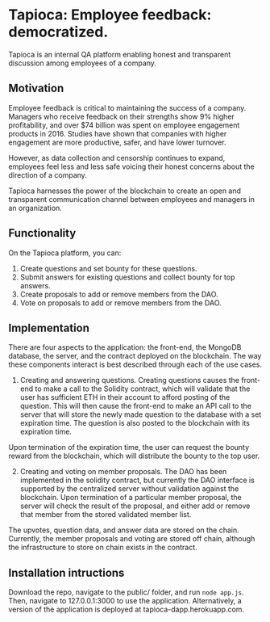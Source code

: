# Tapioca: Employee feedback: democratized.

Tapioca is an internal QA platform enabling honest and transparent discussion among employees of a company.

## Motivation
Employee feedback is critical to maintaining the success of a company. Managers who receive feedback on their strengths show 9% higher profitability, and over $74 billion was spent on employee engagement products in 2016. Studies have shown that companies with higher engagement are more productive, safer, and have lower turnover. 

However, as data collection and censorship continues to expand, employees feel less and less safe voicing their honest concerns about the direction of a company. 

Tapioca harnesses the power of the blockchain to create an open and transparent communication channel between employees and managers in an organization.

## Functionality
On the Tapioca platform, you can:
1. Create questions and set bounty for these questions.
2. Submit answers for existing questions and collect bounty for top answers.
3. Create proposals to add or remove members from the DAO.
4. Vote on proposals to add or remove members from the DAO.

## Implementation
There are four aspects to the application: the front-end, the MongoDB database, the server, and the contract deployed on the blockchain. The way these components interact is best described through each of the use cases.

1. Creating and answering questions.
Creating questions causes the front-end to make a call to the Solidity contract, which will validate that the user has sufficient ETH in their account to afford posting of the question. This will then cause the front-end to make an API call to the server that will store the newly made question to the database with a set expiration time. The question is also posted to the blockchain with its expiration time.

Upon termination of the expiration time, the user can request the bounty reward from the blockchain, which will distribute the bounty to the top user.


2. Creating and voting on member proposals.
The DAO has been implemented in the solidity contract, but currently the DAO interface is supported by the centralized server without validation against the blockchain. Upon termination of a particular member proposal, the server will check the result of the proposal, and either add or remove that member from the stored validated member list.

The upvotes, question data, and answer data are stored on the chain. Currently, the member proposals and voting are stored off chain, although the infrastructure to store on chain exists in the contract.


## Installation intructions

Download the repo, navigate to the public/ folder, and run `node app.js`. Then, navigate to 127.0.0.1:3000 to use the application. Alternatively, a version of the application is deployed at tapioca-dapp.herokuapp.com.

